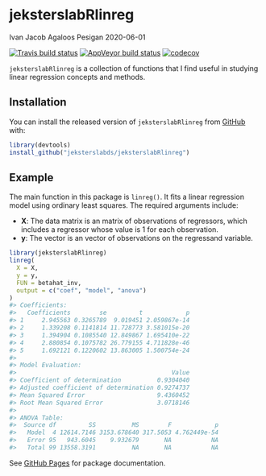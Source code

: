 jeksterslabRlinreg
================
Ivan Jacob Agaloos Pesigan
2020-06-01

<!-- README.md is generated from README.Rmd. Please edit that file -->

<!-- badges: start -->

[![Travis build
status](https://travis-ci.com/jeksterslabds/jeksterslabRlinreg.svg?branch=master)](https://travis-ci.com/jeksterslabds/jeksterslabRlinreg)
[![AppVeyor build
status](https://ci.appveyor.com/api/projects/status/github/jeksterslabds/jeksterslabRlinreg?branch=master&svg=true)](https://ci.appveyor.com/project/jeksterslabds/jeksterslabRlinreg)
[![codecov](https://codecov.io/github/jeksterslabds/jeksterslabRlinreg/branch/master/graphs/badge.svg)](https://codecov.io/github/jeksterslabds/jeksterslabRlinreg)
<!-- badges: end -->

`jeksterslabRlinreg` is a collection of functions that I find useful in
studying linear regression concepts and methods.

## Installation

You can install the released version of `jeksterslabRlinreg` from
[GitHub](https://github.com/jeksterslabds/jeksterslabRlinreg) with:

``` r
library(devtools)
install_github("jeksterslabds/jeksterslabRlinreg")
```

## Example

The main function in this package is `linreg()`. It fits a linear
regression model using ordinary least squares. The required arguments
include:

  - **X**: The data matrix  is an  matrix of  observations of 
    regressors, which includes a regressor whose value is 1 for each
    observation.
  - **y**: The vector  is an  vector of observations on the regressand
    variable.

<!-- end list -->

``` r
library(jeksterslabRlinreg)
linreg(
  X = X,
  y = y,
  FUN = betahat_inv,
  output = c("coef", "model", "anova")
)
#> Coefficients:
#>   Coefficients        se         t            p
#> 1     2.945563 0.3265789  9.019451 2.059867e-14
#> 2     1.339208 0.1141814 11.728773 3.581015e-20
#> 3     1.394904 0.1085540 12.849867 1.695410e-22
#> 4     2.880854 0.1075782 26.779155 4.711828e-46
#> 5     1.692121 0.1220602 13.863005 1.500754e-24
#> 
#> Model Evaluation:
#>                                           Value
#> Coefficient of determination          0.9304040
#> Adjusted coefficient of determination 0.9274737
#> Mean Squared Error                    9.4360452
#> Root Mean Squared Error               3.0718146
#> 
#> ANOVA Table:
#>  Source df         SS          MS        F            p
#>   Model  4 12614.7146 3153.678640 317.5053 4.762449e-54
#>   Error 95   943.6045    9.932679       NA           NA
#>   Total 99 13558.3191          NA       NA           NA
```

See [GitHub
Pages](https://jeksterslabds.github.io/jeksterslabRlinreg/index.html)
for package documentation.
